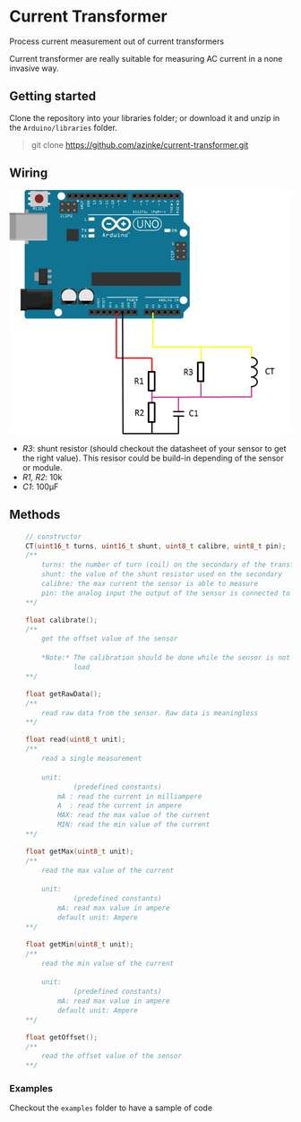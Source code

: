 # Current Transformer

Process current measurement out of current transformers

Current transformer are really suitable for measuring AC current in a none 
invasive way.

## Getting started

Clone the repository into your libraries folder; or download it and unzip in 
the `Arduino/libraries` folder.

> git clone https://github.com/azinke/current-transformer.git

## Wiring

<div style="text-align:center">
    <img src="./docs/img/ct.png" />
</div>

- *R3*: shunt resistor (should checkout the datasheet of your sensor to get the 
      right value). This resisor could be build-in depending of the sensor or 
      module.
- *R1, R2*: 10k
- *C1*: 100µF

## Methods

```c++
    // constructor
    CT(uint16_t turns, uint16_t shunt, uint8_t calibre, uint8_t pin);
    /**
        turns: the number of turn (coil) on the secondary of the transformer
        shunt: the value of the shunt resistor used on the secondary
        calibre: the max current the sensor is able to measure
        pin: the analog input the output of the sensor is connected to
    **/
```

```c++
    float calibrate();
    /**
        get the offset value of the sensor

        *Note:* The calibration should be done while the sensor is not under 
                load
    **/
```

```c++
    float getRawData();
    /**
        read raw data from the sensor. Raw data is meaningless
    **/ 
```

```c++
    float read(uint8_t unit);
    /**
        read a single measurement
        
        unit:
                (predefined constants)
            mA : read the current in milliampere
            A  : read the current in ampere
            MAX: read the max value of the current
            MIN: read the min value of the current
    **/
```

```c++
    float getMax(uint8_t unit);
    /**
        read the max value of the current

        unit: 
                (predefined constants)
            mA: read max value in ampere
            default unit: Ampere
    **/
```

```c++
    float getMin(uint8_t unit);
    /**
        read the min value of the current

        unit: 
                (predefined constants)
            mA: read max value in ampere
            default unit: Ampere
    **/
```

```c++
    float getOffset();
    /**
        read the offset value of the sensor
    **/
```
### Examples

Checkout the `examples` folder to have a sample of code


